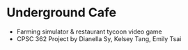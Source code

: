 # Underground Cafe
* Farming simulator & restaurant tycoon video game
* CPSC 362 Project by Dianella Sy, Kelsey Tang, Emily Tsai

